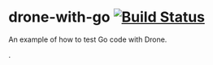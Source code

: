 # drone-with-go [![Build Status](https://drone.rbkr.xyz/api/badges/ruanbekker/drone-with-go/status.svg)](https://drone.rbkr.xyz/ruanbekker/drone-with-go)

An example of how to test Go code with Drone.

.
